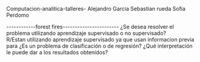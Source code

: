 Computacion-analitica-talleres-
Alejandro Garcia
Sebastian rueda
Sofia Perdomo

------------forest fires-----------------------
¿Se desea resolver el problema utilizando aprendizaje supervisado o no supervisado?  
R/Estan utilizando aprendizaje supervisado ya que usan informacion previa para
¿Es un problema de clasificación o de regresión?
¿Qué interpretación le puede dar a los resultados obtenidos?

